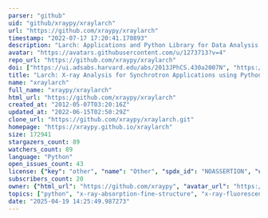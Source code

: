 ```yaml
---
parser: "github"
uid: "github/xraypy/xraylarch"
url: "https://github.com/xraypy/xraylarch"
timestamp: "2022-07-17 17:20:41.170893"
description: "Larch: Applications and Python Library for Data Analysis of X-ray Absorption Spectroscopy (XAS, XANES, XAFS, EXAFS), X-ray Fluorescence (XRF) Spectroscopy and Imaging, and more."
avatar: "https://avatars.githubusercontent.com/u/1273713?v=4"
repo_url: "https://github.com/xraypy/xraylarch"
doi: ["https://ui.adsabs.harvard.edu/abs/2013JPhCS.430a2007N", "https://ui.adsabs.harvard.edu/abs/2017ascl.soft03001N/abstract"]
title: "Larch: X-ray Analysis for Synchrotron Applications using Python"
name: "xraylarch"
full_name: "xraypy/xraylarch"
html_url: "https://github.com/xraypy/xraylarch"
created_at: "2012-05-07T03:20:16Z"
updated_at: "2022-06-15T02:50:29Z"
clone_url: "https://github.com/xraypy/xraylarch.git"
homepage: "https://xraypy.github.io/xraylarch"
size: 172941
stargazers_count: 89
watchers_count: 89
language: "Python"
open_issues_count: 43
license: {"key": "other", "name": "Other", "spdx_id": "NOASSERTION", "url": null, "node_id": "MDc6TGljZW5zZTA="}
subscribers_count: 20
owner: {"html_url": "https://github.com/xraypy", "avatar_url": "https://avatars.githubusercontent.com/u/1273713?v=4", "login": "xraypy", "type": "Organization"}
topics: ["python", "x-ray-absorption-fine-structure", "x-ray-fluorescence", "x-ray-physics", "synchrotron"]
date: "2025-04-19 14:25:49.987273"
---
```

